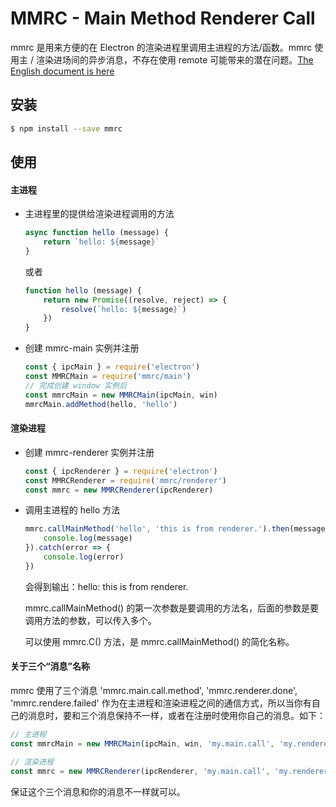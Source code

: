 # MMRC - Main Method Renderer Call

mmrc 是用来方便的在 Electron 的渲染进程里调用主进程的方法/函数。mmrc 使用主 / 渲染进场间的异步消息，不存在使用 remote 可能带来的潜在问题。[The English document is here](https://github.com/echoldman/mmrc/blob/main/README.md)

## 安装

~~~bash
$ npm install --save mmrc
~~~

## 使用

#### 主进程

- 主进程里的提供给渲染进程调用的方法

  ~~~js
  async function hello (message) {
      return `hello: ${message}`
  }
  ~~~

  或者

  ~~~js
  function hello (message) {
      return new Promise((resolve, reject) => {
          resolve(`hello: ${message}`)
      })
  }
  ~~~

- 创建 mmrc-main 实例并注册
  
  ~~~js
  const { ipcMain } = require('electron')
  const MMRCMain = require('mmrc/main')
  // 完成创建 window 实例后
  const mmrcMain = new MMRCMain(ipcMain, win)
  mmrcMain.addMethod(hello, 'hello')
  ~~~

#### 渲染进程

- 创建 mmrc-renderer 实例并注册

  ~~~js
  const { ipcRenderer } = require('electron')
  const MMRCRenderer = require('mmrc/renderer')
  const mmrc = new MMRCRenderer(ipcRenderer)
  ~~~

- 调用主进程的 hello 方法

  ~~~js
  mmrc.callMainMethod('hello', 'this is from renderer.').then(message => {
      console.log(message)
  }).catch(error => {
      console.log(error)
  })
  ~~~

  会得到输出：hello: this is from renderer.

  mmrc.callMainMethod() 的第一次参数是要调用的方法名，后面的参数是要调用方法的参数，可以传入多个。

  可以使用 mmrc.C() 方法，是 mmrc.callMainMethod() 的简化名称。

#### 关于三个“消息”名称

mmrc 使用了三个消息 'mmrc.main.call.method', 'mmrc.renderer.done', 'mmrc.rendere.failed' 作为在主进程和渲染进程之间的通信方式，所以当你有自己的消息时，要和三个消息保持不一样，或者在注册时使用你自己的消息。如下：

~~~js
// 主进程
const mmrcMain = new MMRCMain(ipcMain, win, 'my.main.call', 'my.renderer.done', 'my.renderer.failed')

// 渲染进程
const mmrc = new MMRCRenderer(ipcRenderer, 'my.main.call', 'my.renderer.done', 'my.renderer.failed')
~~~

保证这个三个消息和你的消息不一样就可以。

